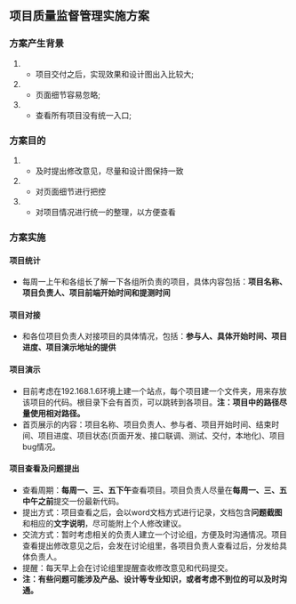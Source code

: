 ## 项目质量监督管理实施方案

### 方案产生背景
1. * 项目交付之后，实现效果和设计图出入比较大;
2. * 页面细节容易忽略;
3. * 查看所有项目没有统一入口;

### 方案目的
1. * 及时提出修改意见，尽量和设计图保持一致
2. * 对页面细节进行把控
3. * 对项目情况进行统一的整理，以方便查看

### 方案实施

#### 项目统计
 * 每周一上午和各组长了解一下各组所负责的项目，具体内容包括：**项目名称、项目负责人、项目前端开始时间和提测时间**

#### 项目对接
 * 和各位项目负责人对接项目的具体情况，包括：**参与人、具体开始时间、项目进度、项目演示地址的提供**

#### 项目演示
 * 目前考虑在192.168.1.6环境上建一个站点，每个项目建一个文件夹，用来存放该项目的代码。根目录下会有首页，可以跳转到各项目。**注：项目中的路径尽量使用相对路径。**
 * 首页展示的内容：项目名称、项目负责人、参与者、项目开始时间、结束时间、项目进度、项目状态(页面开发、接口联调、测试、交付，本地化)、项目bug情况。
  
#### 项目查看及问题提出
 * 查看周期：**每周一、三、五下午**查看项目。项目负责人尽量在**每周一、三、五中午之前**提交一份最新代码。
 * 提出方式：项目查看之后，会以word文档方式进行记录，文档包含**问题截图**和相应的**文字说明**，尽可能附上个人修改建议。
 * 交流方式：暂时考虑相关的负责人建立一个讨论组，方便及时沟通情况。项目查看提出修改意见之后，会发在讨论组里，各项目负责人查看过后，分发给具体负责人。
 * 提醒：每天早上会在讨论组里提醒查收修改意见和代码提交。
 * **注：有些问题可能涉及产品、设计等专业知识，或者考虑不到位的可以及时沟通。**

